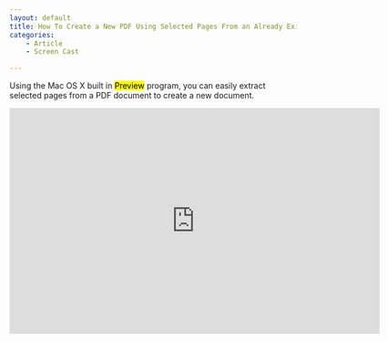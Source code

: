 ```yaml
---
layout: default
title: How To Create a New PDF Using Selected Pages From an Already Existing PDF (using a Mac)
categories:
    - Article
    - Screen Cast

---
```



Using the Mac OS X built in <mark>Preview</mark> program, you can easily extract
selected pages from a PDF document to create a new document.

<iframe src="http://www.screenr.com/embed/PhSs" width="650" height="396" frameborder="0">
</iframe>